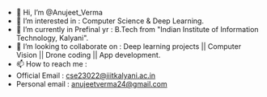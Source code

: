 - 👋 Hi, I’m @Anujeet_Verma
- 👀 I’m interested in : Computer Science & Deep Learning.
- 🌱 I’m currently in Prefinal yr : B.Tech from "Indian Institute of Information Technology, Kalyani". 
- 💞️ I’m looking to collaborate on : Deep learning projects || Computer Vision || Drone coding || App development.
- 📫 How to reach me :
-   Official Email : cse23022@iiitkalyani.ac.in
-   Personal email : anujeetverma24@gmail.com 


<!---
anujeetverma/anujeetverma is a ✨ special ✨ repository because its `README.md` (this file) appears on your GitHub profile.
You can click the Preview link to take a look at your changes.
--->
